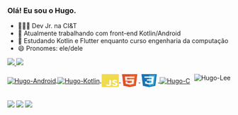 ### Olá! Eu sou o Hugo.

- 🧑🏾‍💻 Dev Jr. na CI&T
- 🔭 Atualmente trabalhando com front-end Kotlin/Android 
- 🌱 Estudando Kotlin e Flutter enquanto curso engenharia da computação
- 😄 Pronomes: ele/dele

 <div>
  <a href="https://github.com/costarafaelhugo">
  <img height="180em" src="https://github-readme-stats.vercel.app/api?username=costarafaelhugo&show_icons=true&theme=dracula&include_all_commits=true&count_private=true"/>
  <img height="180em" src="https://github-readme-stats.vercel.app/api/top-langs/?username=costarafaelhugo&layout=compact&langs_count=7&theme=dracula"/>
</div>
  
  <div style="display: inline_block"><br>
  <img align="center" alt="Hugo-Android" height="30" width="40" src="https://upload.wikimedia.org/wikipedia/commons/d/d7/Android_robot.svg"> 
  <img align="center" alt="Hugo-Kotlin" height="30" width="40" src="https://upload.wikimedia.org/wikipedia/commons/thumb/0/06/Kotlin_Icon.svg/512px-Kotlin_Icon.svg.png">    
  <img align="center" alt="Hugo-JS" height="30" width="40" src="https://raw.githubusercontent.com/devicons/devicon/master/icons/javascript/javascript-plain.svg">
  <img align="center" alt="Hugo-HTML" height="30" width="40" src="https://raw.githubusercontent.com/devicons/devicon/master/icons/html5/html5-original.svg">
  <img align="center" alt="Hugo-CSS" height="30" width="40" src="https://raw.githubusercontent.com/devicons/devicon/master/icons/css3/css3-original.svg">
  <img align="center" alt="Hugo-C" height="30" width="40" src="https://raw.githubusercontent.com/abranhe/programming-languages-logos/30a0ecf99188be99a3c75a00efb5be61eca9c382/src/c/c.svg">
  <img align="right" alt="Hugo-Lee" src="https://media.tenor.com/images/1fc1cba244d7385baafcde5730bf6857/tenor.gif">
</div>
  
  ##
  
  <div>
  <a href="https://www.instagram.com/hugo_rafaelcosta/" target="_blank"><img src="https://img.shields.io/badge/-Instagram-%23E4405F?style=for-the-badge&logo=instagram&logoColor=white" target="_blank"></a>
  <a href = "mailto:hugogianpietrocsta@gmail.com"><img src="https://img.shields.io/badge/-Gmail-%23333?style=for-the-badge&logo=gmail&logoColor=white" target="_blank"></a>
  <a href="https://https://www.linkedin.com/in/hugorafaelcosta/" target="_blank"><img src="https://img.shields.io/badge/-LinkedIn-%230077B5?style=for-the-badge&logo=linkedin&logoColor=white" target="_blank"></a> 
    </div>
